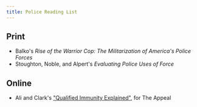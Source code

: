 ```yaml
---
title: Police Reading List
---
```


## Print
- Balko's _Rise of the Warrior Cop: The Militarization of America's Police Forces_
- Stoughton, Noble, and Alpert's _Evaluating Police Uses of Force_

## Online
- Ali and Clark's ["Qualified Immunity Explained"](https://theappeal.org/qualified-immunity-explained/), for The Appeal
